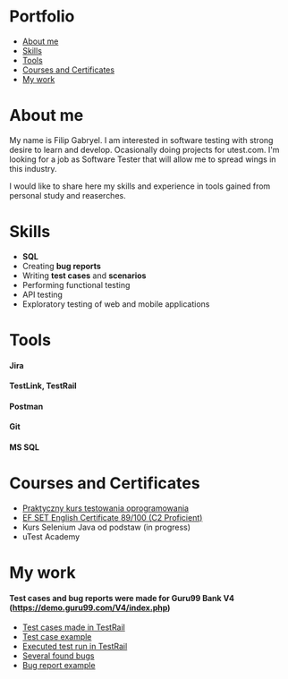 # Portfolio

+ [About me](https://github.com/FilipGabryel/Portfolio#About-me)
+ [Skills](https://github.com/FilipGabryel/Portfolio#Skills)
+ [Tools](https://github.com/FilipGabryel/Portfolio#Tools)
+ [Courses and Certificates](https://github.com/FilipGabryel/Portfolio#Courses-and-Certificates)
+ [My work](https://github.com/FilipGabryel/Portfolio#My-work)


# About me
My name is Filip Gabryel. I am interested in software testing with strong desire to learn and develop. Ocasionally doing projects for utest.com. I'm looking for a job as Software Tester that will allow me to spread wings in this industry.

I would like to share here my skills and experience in tools gained from personal study and reaserches.

# Skills
+ **SQL**
+ Creating **bug reports** 
+ Writing **test cases** and **scenarios**
+ Performing functional testing
+ API testing  
+ Exploratory testing of web and mobile applications

# Tools
#### **Jira**   
#### **TestLink**, **TestRail**
#### **Postman**
#### **Git**
#### **MS SQL**

# Courses and Certificates
+ [Praktyczny kurs testowania oprogramowania](https://www.udemy.com/certificate/UC-71fd7403-60ec-4414-899c-d3d783957a4e/)     
+ [EF SET English Certificate 89/100 (C2 Proficient)](https://www.efset.org/cert/a5CfQW)
+ Kurs Selenium Java od podstaw (in progress)
+ uTest Academy

# My work

#### Test cases and bug reports were made for Guru99 Bank V4 (https://demo.guru99.com/V4/index.php)
+ [Test cases made in TestRail](https://drive.google.com/file/d/1katKe5DwwGqISmMnZD3uQYOp8o8Orw5k/view?usp=sharing)
+ [Test case example](https://drive.google.com/file/d/19wThxZbJl0W5R-VHX-0rt3NYwlJOapjA/view?usp=sharing)
+ [Executed test run in TestRail](https://drive.google.com/file/d/105VOBZBzf68eQ1I5fAAUeie-pHuc6Rm6/view?usp=sharing)
+ [Several found bugs](https://drive.google.com/file/d/1UJKeYjnJTP5oQySF-Kp55mMMohR4KUwp/view?usp=sharing)
+ [Bug report example](https://drive.google.com/file/d/1lW1WtS36d-TTCTz3D8tDt8MeBC2cvYQJ/view?usp=sharing)


